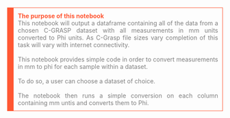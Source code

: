 <p style="border: 1px solid #ff5733; border-left: 15px solid #ff5733; padding: 10px; text-align:justify;">
    <strong style="color: #ff5733">The purpose of this notebook</strong>  
    <br/><font color=grey> This notebook will output a dataframe containing all of the data from a chosen C-GRASP dataset with all measurements in mm units converted to Phi units. As C-Grasp file sizes vary completion of this task will vary with internet connectivity.<font><br/>
    <br/><font color=grey> This notebook provides simple code in order to convert measurements in mm to phi for each sample within a dataset.<font><br/>    
    <br/><font color=grey> To do so, a user can choose a dataset of choice. <font><br/>
    <br/><font color=grey> The notebook then runs a simple conversion on each column containing mm untis and converts them to Phi.<font><br/>    
    </p>
